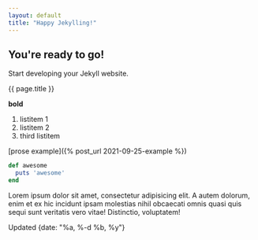 ```yaml
---
layout: default
title: "Happy Jekylling!"
---
```


## You're ready to go!

Start developing your Jekyll website.

{{ page.title }}


**bold**

1. listitem 1
2. listitem 2
3. third listitem


[prose example]({% post_url 2021-09-25-example %})

 ```rb
 def awesome
   puts 'awesome'
 end
 ```
Lorem ipsum dolor sit amet, consectetur adipisicing elit. A autem dolorum, enim et ex hic incidunt ipsam molestias nihil obcaecati omnis quasi quis sequi sunt veritatis vero vitae! Distinctio, voluptatem!

Updated {date: "%a, %-d %b,  %y"}
